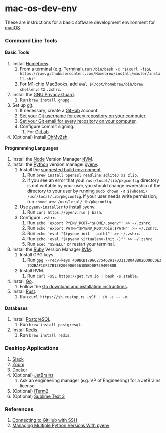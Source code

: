 # mac-os-dev-env
These are instructions for a basic software development environment for [macOS](https://www.apple.com/macos).

### Command Line Tools
#### Basic Tools
1. Install [Homebrew](https://brew.sh/).
   1. From a terminal (e.g.
   [Terminal](https://support.apple.com/guide/terminal/open-or-quit-terminal-apd5265185d-f365-44cb-8b09-71a064a42125/mac)),
   run `/bin/bash -c "$(curl -fsSL https://raw.githubusercontent.com/Homebrew/install/master/install.sh)"`.
   1. For M1-chip MacBooks, add `eval $(/opt/homebrew/bin/brew shellenv)` to `.zshrc`.
1. Install the [GNU Privacy Guard](https://gnupg.org).
   1. Run `brew install gnupg`.
1. Set up [git](https://docs.github.com/en/github/getting-started-with-github/set-up-git#setting-up-git).
   1. If necessary, create a [GitHub](http://github.com/) account.
   1. [Set your Git username for every repository on your computer](https://docs.github.com/en/github/using-git/setting-your-username-in-git#setting-your-git-username-for-every-repository-on-your-computer).
   1. [Set your Git email for every repository on your computer](https://docs.github.com/en/github/setting-up-and-managing-your-github-user-account/setting-your-commit-email-address#setting-your-commit-email-address-in-git).
   1. Configure commit signing.
      1. For [GitLab](https://docs.gitlab.com/ee/user/project/repository/gpg_signed_commits/#configure-commit-signing)
1. (Optional) Install [OhMyZsh](https://ohmyz.sh/#install).

#### Programming Languages
1. Install the [Node](https://nodejs.org/en) Version Manager [NVM](https://github.com/nvm-sh/nvm#install--update-script).
1. Install the [Python](https://www.python.org) version manager [pyenv](https://github.com/pyenv/pyenv/).
   1. Install the [suggested build environment](https://github.com/pyenv/pyenv/wiki#suggested-build-environment).
      1. Run `brew install openssl readline sqlite3 xz zlib`.
      1. If you see an error that your `/usr/local/lib/pkgconfig` directory is not writable by your user,
      you should change ownership of the directory to your user by running
      `sudo chown -R $(whoami) /usr/local/lib/pkgconfig`. If your user needs write permission, run
      `chmod u+w /usr/local/lib/pkgconfig`.
   1. Use [`pyenv-installer`](https://github.com/pyenv/pyenv-installer) to install pyenv.
      1. Run `curl https://pyenv.run | bash`.
   1. Configure `.zshrc`.
      1. Run `echo 'export PYENV_ROOT="$HOME/.pyenv"' >> ~/.zshrc`.
      1. Run `echo 'export PATH="$PYENV_ROOT/bin:$PATH"' >> ~/.zshrc`.
      1. Run `echo 'eval "$(pyenv init --path)"' >> ~/.zshrc`.
      1. Run `echo 'eval "$(pyenv virtualenv-init -)"' >> ~/.zshrc`.
      1. Run `exec "$SHELL"` or restart your terminal.
1. Install the [Ruby](https://www.ruby-lang.org/en) Version Manager [RVM](https://rvm.io/).
   1. Install GPG keys.
      1. Run `gpg --recv-keys 409B6B1796C275462A1703113804BB82D39DC0E3 7D2BAF1CF37B13E2069D6956105BD0E739499BDB`.
   1. Install RVM.
      1. Run `curl -sSL https://get.rvm.io | bash -s stable`.
1. Install [Go](https://go.dev).
   1. Follow the [Go download and installation instructions](https://go.dev/doc/install).
1. Install [Rust](https://www.rust-lang.org).
   1. Run `curl https://sh.rustup.rs -sSf | sh -s -- -y`.

#### Databases
1. Install [PostgreSQL](https://www.postgresql.org).
   1. Run `brew install postgresql`.
1. Install [Redis](https://redis.io).
   1. Run `brew install redis`.

### Desktop Applications
1. [Slack](https://slack.com/downloads/mac)
1. [Zoom](https://zoom.us/download)
1. [Docker](https://docs.docker.com/get-docker/)
1. (Optional) [JetBrains](https://www.jetbrains.com/all)
   1. Ask an engineering manager (e.g. VP of Engineering) for a JetBrains license.
1. (Optional) [iTerm2](https://www.iterm2.com/downloads.html)
1. (Optional) [Sublime Text 3](https://www.sublimetext.com/3)

### References
1. [Connecting to GitHub with SSH
](https://docs.github.com/en/github/authenticating-to-github/connecting-to-github-with-ssh)
1. [Managing Multiple Python Versions With pyenv](https://realpython.com/intro-to-pyenv/)
